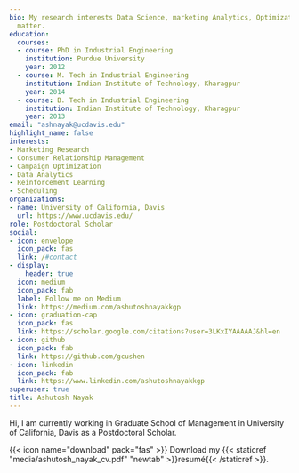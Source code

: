 ```yaml
---
bio: My research interests Data Science, marketing Analytics, Optimization and Simulation
  matter.
education:
  courses:
  - course: PhD in Industrial Engineering
    institution: Purdue University
    year: 2012
  - course: M. Tech in Industrial Engineering
    institution: Indian Institute of Technology, Kharagpur
    year: 2014
  - course: B. Tech in Industrial Engineering
    institution: Indian Institute of Technology, Kharagpur
    year: 2013
email: "ashnayak@ucdavis.edu"
highlight_name: false
interests:
- Marketing Research
- Consumer Relationship Management
- Campaign Optimization
- Data Analytics
- Reinforcement Learning
- Scheduling
organizations:
- name: University of California, Davis
  url: https://www.ucdavis.edu/
role: Postdoctoral Scholar
social:
- icon: envelope
  icon_pack: fas
  link: /#contact
- display:
    header: true
  icon: medium
  icon_pack: fab
  label: Follow me on Medium
  link: https://medium.com/ashutoshnayakkgp
- icon: graduation-cap
  icon_pack: fas
  link: https://scholar.google.com/citations?user=3LKxIYAAAAAJ&hl=en
- icon: github
  icon_pack: fab
  link: https://github.com/gcushen
- icon: linkedin
  icon_pack: fab
  link: https://www.linkedin.com/ashutoshnayakkgp
superuser: true
title: Ashutosh Nayak
---
```


Hi, I am currently working in Graduate School of Management in University of California, Davis as a Postdoctoral Scholar.

{{< icon name="download" pack="fas" >}} Download my {{< staticref "media/ashutosh_nayak_cv.pdf" "newtab" >}}resumé{{< /staticref >}}.

